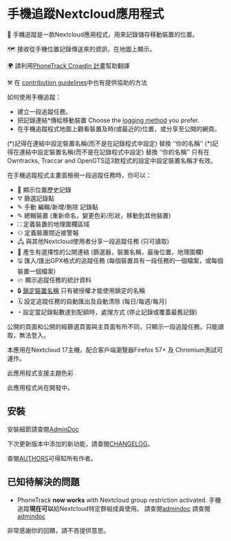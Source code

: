 # 手機追蹤Nextcloud應用程式

📱 手機追蹤是一款Nextcloud應用程式，用來記錄儲存移動裝置的位置。

🗺   接收從手機位置記錄傳送來的資訊，在地圖上顯示。

🌍 請利用[PhoneTrack Crowdin 計畫](https://crowdin.com/project/phonetrack)幫助翻譯

⚒ 在 [contribution guidelines](https://gitlab.com/eneiluj/phonetrack-oc/blob/master/CONTRIBUTING.md)中也有提供協助的方法

如何使用手機追蹤：

- 建立一段追蹤任務。
- 把記錄連結\*傳給移動裝置 Choose the [logging method](https://gitlab.com/eneiluj/phonetrack-oc/wikis/userdoc#logging-methods) you prefer.
- 在手機追蹤程式地圖上觀看裝置及時(或最近的)位置，或分享至公開的網頁。

(\*)記得在連結中設定裝置名稱(而不是在記錄程式中設定) 替換 ‘‘你的名稱’’
(\*)記得在連結中設定裝置名稱(而不是在記錄程式中設定) 替換 ‘‘你的名稱’’ 只有在Owntracks, Traccar and OpenGTS這3款程式的設定中設定裝置名稱才有效。

在手機追蹤程式主畫面檢視一段追蹤任務時，你可以：

- 📍 顯示位置歷史記錄
- ⛛  篩選記錄點
- ✎  手動 編輯/新增/刪除 記錄點
- ✎ 總輯裝置 (重新命名，變更色彩/形狀，移動到其他裝置)
- ⛶ 定義裝置的地理圍欄區域
- ⚇ 定義裝置間近接警報
- 🖧  與其他Nextcloud使用者分享一段追蹤任務 (只可讀取)
- 🔗 產生有選擇性的公開連結 (篩選器，裝置名稱，最後位置，地理圍欄)
- 🖫  匯入/匯出GPX格式的追蹤任務 (每個裝置具有一段任務的一個檔案，或每個裝置一個檔案)
- 🗠  顯示追蹤任務的統計資料
- 🔒 [鎖定裝置名稱](https://gitlab.com/eneiluj/phonetrack-oc/wikis/userdoc#device-name-reservation) 只有被授權才能使用鎖定的名稱
- 🗓 設定追蹤任務的自動匯出及自動清除 (每日/每週/每月)
- ◔  設定當記錄點數達到配額時，處理方式 (停止記錄或覆蓋最舊記錄)

公開的頁面和公開的經篩選頁面與主頁面有所不同，只顯示一段追蹤任務，只能讀取，無法登入。

本應用在Nextcloud 17主機，配合客戶端瀏覽器Firefox 57+ 及 Chromium測試可運作。

此應用程式支援主題色彩

此應用程式尚在開發中。

## 安裝

安裝細節請查閱[AdminDoc](https://gitlab.com/eneiluj/phonetrack-oc/wikis/admindoc)

下次更新版本中添加的新功能，請查閱[CHANGELOG](https://gitlab.com/eneiluj/phonetrack-oc/blob/master/CHANGELOG.md#change-log)。

查閱[AUTHORS](https://gitlab.com/eneiluj/phonetrack-oc/blob/master/AUTHORS.md#authors)可得知所有作者。

## 已知待解決的問題

- PhoneTrack **now works** with Nextcloud group restriction activated. 手機追蹤**現在可以**給Nextcloud特定群組成員使用。 請查閱[admindoc](https://gitlab.com/eneiluj/phonetrack-oc/wikis/admindoc#issue-with-phonetrack-restricted-to-some-groups-in-nextcloud) 請查閱[admindoc](https://gitlab.com/eneiluj/phonetrack-oc/wikis/admindoc#issue-with-phonetrack-restricted-to-some-groups-in-nextcloud)

非常感謝你的回饋，請不吝提供意思。

